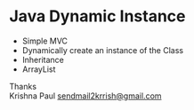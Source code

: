 # Java Dynamic Instance

* Simple MVC
* Dynamically create an instance of the Class
* Inheritance
* ArrayList

Thanks \
Krishna Paul <sendmail2krrish@gmail.com>
